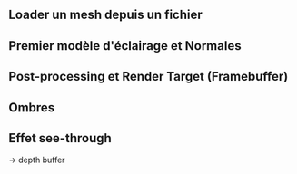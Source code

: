 ## Loader un mesh depuis un fichier

## Premier modèle d'éclairage et Normales

## Post-processing et Render Target (Framebuffer)

## Ombres

## Effet see-through

-> depth buffer